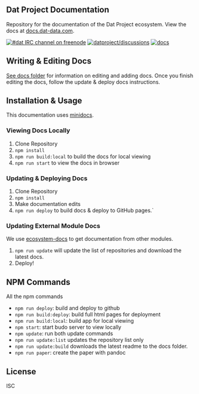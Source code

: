 ## Dat Project Documentation

Repository for the documentation of the Dat Project ecosystem. View the docs at [docs.dat-data.com](http://docs.dat-data.com).

[![#dat IRC channel on freenode](https://img.shields.io/badge/irc%20channel-%23dat%20on%20freenode-blue.svg)](http://webchat.freenode.net/?channels=dat)
[![datproject/discussions](https://badges.gitter.im/Join%20Chat.svg)](https://gitter.im/datproject/discussions?utm_source=badge&utm_medium=badge&utm_campaign=pr-badge&utm_content=badge)
[![docs](https://img.shields.io/badge/Dat%20Project-Docs-green.svg)](http://docs.dat-data.com)

## Writing & Editing Docs

[See docs folder](docs/readme.md) for information on editing and adding docs. Once you finish editing the docs, follow the update & deploy docs instructions.

## Installation & Usage

This documentation uses [minidocs](https://www.npmjs.com/package/minidocs).

### Viewing Docs Locally

1. Clone Repository
2. `npm install`
3. `npm run build:local` to build the docs for local viewing
4. `npm run start` to view the docs in browser

### Updating & Deploying Docs

1. Clone Repository
2. `npm install`
3. Make documentation edits
4. `npm run deploy` to build docs & deploy to GitHub pages.`

### Updating External Module Docs

We use [ecosystem-docs](https://github.com/hughsk/ecosystem-docs) to get documentation from other modules.

1. `npm run update` will update the list of repositories and download the latest docs.
2. Deploy!

## NPM Commands

All the npm commands

* `npm run deploy`: build and deploy to github
* `npm run build:deploy`: build full html pages for deployment
* `npm run build:local`: build app for local viewing
* `npm start`: start budo server to view locally
* `npm update`: run both update commands
* `npm run update:list` updates the repository list only
* `npm run update:build` downloads the latest readme to the docs folder.
* `npm run paper`: create the paper with pandoc

## License

ISC
